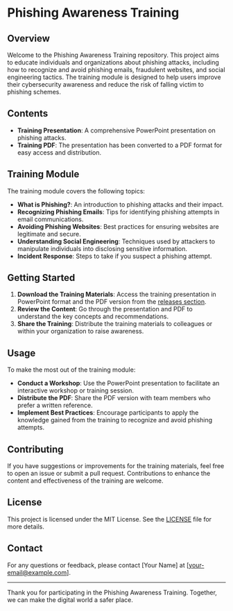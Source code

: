 # Phishing Awareness Training

## Overview

Welcome to the Phishing Awareness Training repository. This project aims to educate individuals and organizations about phishing attacks, including how to recognize and avoid phishing emails, fraudulent websites, and social engineering tactics. The training module is designed to help users improve their cybersecurity awareness and reduce the risk of falling victim to phishing schemes.

## Contents

- **Training Presentation**: A comprehensive PowerPoint presentation on phishing attacks.
- **Training PDF**: The presentation has been converted to a PDF format for easy access and distribution.

## Training Module

The training module covers the following topics:
- **What is Phishing?**: An introduction to phishing attacks and their impact.
- **Recognizing Phishing Emails**: Tips for identifying phishing attempts in email communications.
- **Avoiding Phishing Websites**: Best practices for ensuring websites are legitimate and secure.
- **Understanding Social Engineering**: Techniques used by attackers to manipulate individuals into disclosing sensitive information.
- **Incident Response**: Steps to take if you suspect a phishing attempt.

## Getting Started

1. **Download the Training Materials**: Access the training presentation in PowerPoint format and the PDF version from the [releases section](link-to-releases).
2. **Review the Content**: Go through the presentation and PDF to understand the key concepts and recommendations.
3. **Share the Training**: Distribute the training materials to colleagues or within your organization to raise awareness.

## Usage

To make the most out of the training module:
- **Conduct a Workshop**: Use the PowerPoint presentation to facilitate an interactive workshop or training session.
- **Distribute the PDF**: Share the PDF version with team members who prefer a written reference.
- **Implement Best Practices**: Encourage participants to apply the knowledge gained from the training to recognize and avoid phishing attempts.

## Contributing

If you have suggestions or improvements for the training materials, feel free to open an issue or submit a pull request. Contributions to enhance the content and effectiveness of the training are welcome.

## License

This project is licensed under the MIT License. See the [LICENSE](LICENSE) file for more details.

## Contact

For any questions or feedback, please contact [Your Name] at [your-email@example.com].

---

Thank you for participating in the Phishing Awareness Training. Together, we can make the digital world a safer place.


